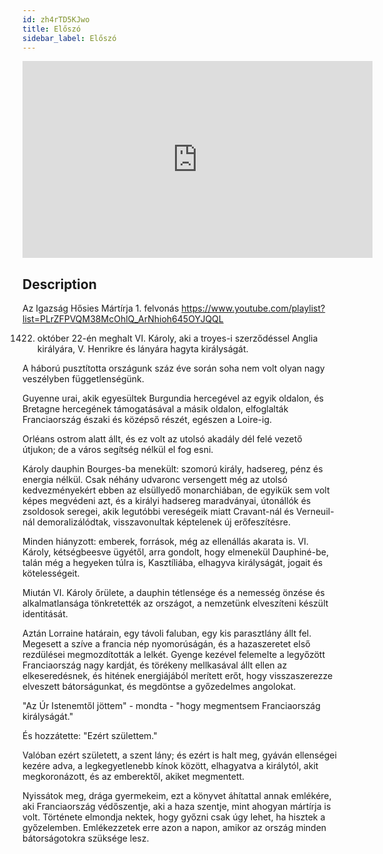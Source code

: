 ```yaml
---
id: zh4rTD5KJwo
title: Előszó
sidebar_label: Előszó
---
```


<iframe
  width="560"
  height="315"
  src="https://www.youtube.com/embed/zh4rTD5KJwo"
  title="YouTube video player"
  frameborder="0"
  allow="accelerometer; autoplay; clipboard-write; encrypted-media; gyroscope; picture-in-picture; web-share"
  referrerpolicy="strict-origin-when-cross-origin"
  allowfullscreen
></iframe>

## Description

Az Igazság Hősies Mártírja 1. felvonás
https://www.youtube.com/playlist?list=PLrZFPVQM38McOhlQ_ArNhioh645OYJQQL

1422. október 22-én meghalt VI. Károly, aki a troyes-i szerződéssel Anglia királyára, V. Henrikre és lányára hagyta királyságát.

A háború pusztította országunk száz éve során soha nem volt olyan nagy veszélyben függetlenségünk.

Guyenne urai, akik egyesültek Burgundia hercegével az egyik oldalon, és Bretagne hercegének támogatásával a másik oldalon, elfoglalták Franciaország északi és középső részét, egészen a Loire-ig.

Orléans ostrom alatt állt, és ez volt az utolsó akadály dél felé vezető útjukon; de a város segítség nélkül el fog esni.

Károly dauphin Bourges-ba menekült: szomorú király, hadsereg, pénz és energia nélkül. Csak néhány udvaronc versengett még az utolsó kedvezményekért ebben az elsüllyedő monarchiában, de egyikük sem volt képes megvédeni azt, és a királyi hadsereg maradványai, útonállók és zsoldosok seregei, akik legutóbbi vereségeik miatt Cravant-nál és Verneuil-nál demoralizálódtak, visszavonultak képtelenek új erőfeszítésre.

Minden hiányzott: emberek, források, még az ellenállás akarata is. VI. Károly, kétségbeesve ügyétől, arra gondolt, hogy elmenekül Dauphiné-be, talán még a hegyeken túlra is, Kasztíliába, elhagyva királyságát, jogait és kötelességeit.

Miután VI. Károly őrülete, a dauphin tétlensége és a nemesség önzése és alkalmatlansága tönkretették az országot, a nemzetünk elveszíteni készült identitását.

Aztán Lorraine határain, egy távoli faluban, egy kis parasztlány állt fel. Megesett a szíve a francia nép nyomorúságán, és a hazaszeretet első rezdülései megmozdították a lelkét. Gyenge kezével felemelte a legyőzött Franciaország nagy kardját, és törékeny mellkasával állt ellen az elkeseredésnek, és hitének energiájából merített erőt, hogy visszaszerezze elveszett bátorságunkat, és megdöntse a győzedelmes angolokat.

"Az Úr Istenemtől jöttem" - mondta - "hogy megmentsem Franciaország királyságát."

És hozzátette: "Ezért születtem."

Valóban ezért született, a szent lány; és ezért is halt meg, gyáván ellenségei kezére adva, a legkegyetlenebb kínok között, elhagyatva a királytól, akit megkoronázott, és az emberektől, akiket megmentett.

Nyissátok meg, drága gyermekeim, ezt a könyvet áhítattal annak emlékére, aki Franciaország védőszentje, aki a haza szentje, mint ahogyan mártírja is volt. Története elmondja nektek, hogy győzni csak úgy lehet, ha hisztek a győzelemben. Emlékezzetek erre azon a napon, amikor az ország minden bátorságotokra szüksége lesz.
